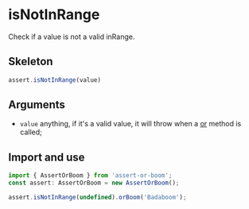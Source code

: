 # isNotInRange

Check if a value is not a valid inRange.

## Skeleton

```ts
assert.isNotInRange(value)
```

## Arguments

- `value` anything, if it's a valid value, it will throw when a [or](../or.md) method is called;

## Import and use

```ts
import { AssertOrBoom } from 'assert-or-boom';
const assert: AssertOrBoom = new AssertOrBoom();

assert.isNotInRange(undefined).orBoom('Badaboom');
```
